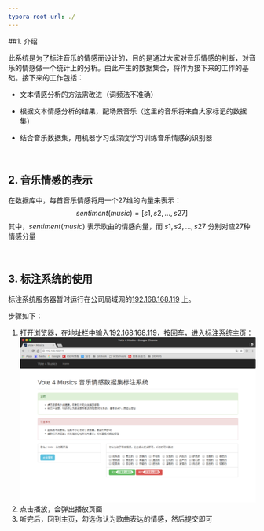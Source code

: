 ```yaml
---
typora-root-url: ./
---
```


##1. 介绍

此系统是为了标注音乐的情感而设计的，目的是通过大家对音乐情感的判断，对音乐的情感做一个统计上的分析。由此产生的数据集合，将作为接下来的工作的基础。接下来的工作包括：

* 文本情感分析的方法需改进（词频法不准确）


* 根据文本情感分析的结果，配场景音乐（这里的音乐将来自大家标记的数据集）
* 结合音乐数据集，用机器学习或深度学习训练音乐情感的识别器


<br/>

## 2. 音乐情感的表示

在数据库中，每首音乐情感将用一个27维的向量来表示：
$$
sentiment(music)=[s1, s2, ..., s27]
$$
其中，$sentiment(music)$ 表示歌曲的情感向量，而 $s1, s2, ..., s27$ 分别对应27种情感分量

<br/>

## 3. 标注系统的使用

标注系统服务器暂时运行在公司局域网的<a href="192.168.168.119" target="_blank">192.168.168.119</a> 上。

步骤如下：

1. 打开浏览器，在地址栏中输入192.168.168.119，按回车，进入标注系统主页：![v4m_index](/imgs/v4m_index.png)
2. 点击播放，会弹出播放页面
3. 听完后，回到主页，勾选你认为歌曲表达的情感，然后提交即可



